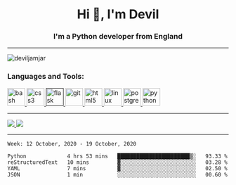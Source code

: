 <h1 align="center">Hi 👋, I'm Devil</h1>
<h3 align="center">I'm a Python developer from England</h3>

-----

<p align="left"> <img src="https://komarev.com/ghpvc/?username=deviljamjar" alt="deviljamjar" /> </p>

<h3 align="left">Languages and Tools:</h3>
<p align="left"> <a href="https://www.gnu.org/software/bash/" target="_blank"> <img src="https://www.vectorlogo.zone/logos/gnu_bash/gnu_bash-icon.svg" alt="bash" width="40" height="40"/> </a> <a href="https://www.w3schools.com/css/" target="_blank"> <img src="https://devicons.github.io/devicon/devicon.git/icons/css3/css3-original-wordmark.svg" alt="css3" width="40" height="40"/> </a> <a href="" target="_blank"> <img src="https://www.vectorlogo.zone/logos/pocoo_flask/pocoo_flask-icon.svg" alt="flask" width="40" height="40"/> </a> <a href="https://git-scm.com/" target="_blank"> <img src="https://www.vectorlogo.zone/logos/git-scm/git-scm-icon.svg" alt="git" width="40" height="40"/> </a> <a href="https://www.w3.org/html/" target="_blank"> <img src="https://devicons.github.io/devicon/devicon.git/icons/html5/html5-original-wordmark.svg" alt="html5" width="40" height="40"/> </a> <a href="https://www.linux.org/" target="_blank"> <img src="https://devicons.github.io/devicon/devicon.git/icons/linux/linux-original.svg" alt="linux" width="40" height="40"/> </a> <a href="https://www.postgresql.org" target="_blank"> <img src="https://devicons.github.io/devicon/devicon.git/icons/postgresql/postgresql-original-wordmark.svg" alt="postgresql" width="40" height="40"/> </a> <a href="https://www.python.org" target="_blank"> <img src="https://devicons.github.io/devicon/devicon.git/icons/python/python-original.svg" alt="python" width="40" height="40"/> </a> </p>

-----

<a href="https://github.com/DevilJamJar">
  <img src="https://github-readme-stats.vercel.app/api?username=DevilJamJar&show_icons=true&hide_border=true" />
</a><a href="https://github.com/DevilJamJar">
  <img src="https://github-readme-stats.vercel.app/api/top-langs/?username=DevilJamJar&layout=compact&langs_count=9&hide=css,html" />
</a>

-----

<!--START_SECTION:waka-->
```text
Week: 12 October, 2020 - 19 October, 2020

Python             4 hrs 53 mins   ███████████████████████▒░   93.33 % 
reStructuredText   10 mins         ▓░░░░░░░░░░░░░░░░░░░░░░░░   03.28 % 
YAML               7 mins          ▓░░░░░░░░░░░░░░░░░░░░░░░░   02.50 % 
JSON               1 min           ░░░░░░░░░░░░░░░░░░░░░░░░░   00.60 % 
```
<!--END_SECTION:waka-->
